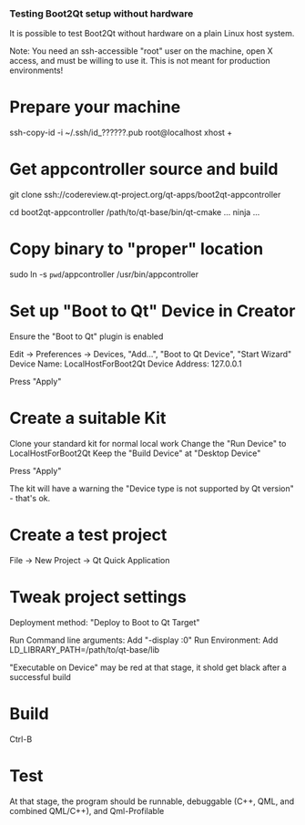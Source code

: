 

### Testing Boot2Qt setup without hardware ###

It is possible to test Boot2Qt without hardware on a plain Linux host system.

Note: You need an ssh-accessible "root" user on the machine, open X access,
and must be willing to use it. This is not meant for production environments!


# Prepare your machine

ssh-copy-id -i ~/.ssh/id_??????.pub root@localhost
xhost +

# Get appcontroller source and build

git clone ssh://codereview.qt-project.org/qt-apps/boot2qt-appcontroller

cd boot2qt-appcontroller
/path/to/qt-base/bin/qt-cmake ...
ninja ...

# Copy binary to "proper" location

sudo ln -s `pwd`/appcontroller /usr/bin/appcontroller


# Set up "Boot to Qt" Device in Creator

Ensure the "Boot to Qt" plugin is enabled

Edit -> Preferences -> Devices, "Add...", "Boot to Qt Device", "Start Wizard"
Device Name: LocalHostForBoot2Qt
Device Address: 127.0.0.1

Press "Apply"

# Create a suitable Kit

Clone your standard kit for normal local work
Change the "Run Device" to LocalHostForBoot2Qt
Keep the "Build Device" at "Desktop Device"

Press "Apply"

The kit will have a warning the "Device type is not supported by Qt version" - that's ok.

# Create a test project

File -> New Project -> Qt Quick Application

# Tweak project settings

Deployment method: "Deploy to Boot to Qt Target"

Run Command line arguments: Add  "-display :0"
Run Environment: Add LD_LIBRARY_PATH=/path/to/qt-base/lib

"Executable on Device" may be red at that stage, it shold get black after a successful build


# Build

Ctrl-B


# Test

At that stage, the program should be runnable, debuggable (C++, QML, and combined QML/C++),
and Qml-Profilable

